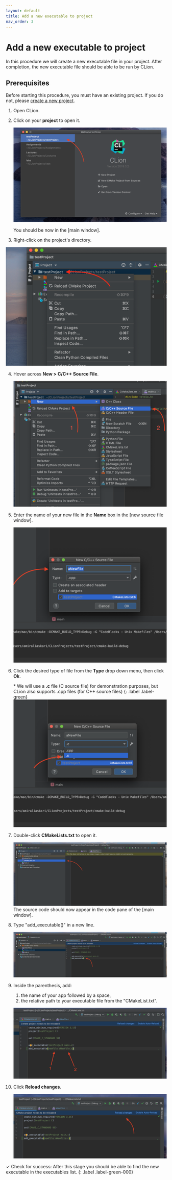 ```yaml
---
layout: default
title: Add a new executable to project
nav_order: 3
---
```


# Add a new executable to project

In this procedure we will create a new executable file in your project. After completion, the new executable file should be able to be run by CLion.

## Prerequisites

Before starting this procedure, you must have an existing project. If you do not, please [create a new project](https://amirashvins.github.io/how-to-use-CLion/docs/PROC1-Create-a-new-project/).

1. Open CLion.
2. Click on your **project** to open it.

    ![starting-window](https://github.com/AmirAshvins/how-to-use-CLion/blob/gh-pages/assets/images/proc2-image0.png?raw=true "Starting window")

    You should be now in the [main window].

3. Right-click on the project's directory.

  ![right-click-on-project-directory](https://github.com/AmirAshvins/how-to-use-CLion/blob/gh-pages/assets/images/proc2-image1.png?raw=true "Right click on project directory")

4. Hover across **New > C/C++ Source File**.

    ![right-click-on-project-directory](https://github.com/AmirAshvins/how-to-use-CLion/blob/gh-pages/assets/images/proc2-image2.png?raw=true "Right click on project directory")

5. Enter the name of your new file in the **Name** box in the [new source file window].

    ![new-source-file-window](https://github.com/AmirAshvins/how-to-use-CLion/blob/gh-pages/assets/images/proc2-image3.png?raw=true "New source file window")

6. Click the desired type of file from the **Type** drop down menu, then click **Ok**.

    \* We will use a **.c** file (C source file) for demonstration purposes, but CLion also supports .cpp files (for C++ source files)
      {: .label .label-green}
    ![new-source-file-window](https://github.com/AmirAshvins/how-to-use-CLion/blob/gh-pages/assets/images/proc2-image4.png?raw=true "New source file window")

7. Double-click **CMakeLists.txt** to open it.

    ![main-window](https://github.com/AmirAshvins/how-to-use-CLion/blob/gh-pages/assets/images/proc2-image5.png?raw=true "Main window - Emphasis on project panel")
    The source code should now appear in the code pane of the [main window].

8. Type "add_executable()" in a new line.

    ![main-window](https://github.com/AmirAshvins/how-to-use-CLion/blob/gh-pages/assets/images/proc2-image6.png?raw=true "Main window - Emphasis on code panel")

9. Inside the parenthesis, add:

    1. the name of your app followed by a space,
    2. the relative path to your executable file from the "CMakeList.txt".

    ![main-window](https://github.com/AmirAshvins/how-to-use-CLion/blob/gh-pages/assets/images/proc2-image7.png?raw=true "Main window - Emphasis on code panel")

10. Click **Reload changes**.

    ![main-window](https://github.com/AmirAshvins/how-to-use-CLion/blob/gh-pages/assets/images/proc2-image8.png?raw=true "Main window - Emphasis on code panel")

✓ Check for success: After this stage you should be able to find the new executable in the executables list.
{: .label .label-green-000}
